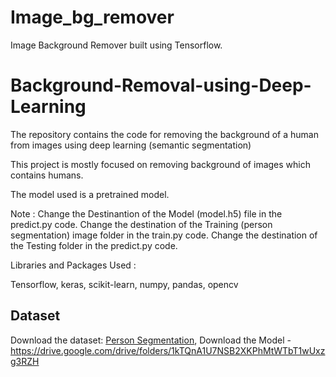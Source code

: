 # Image_bg_remover
Image Background Remover built using Tensorflow.





# Background-Removal-using-Deep-Learning

The repository contains the code for removing the background of a human from images using deep learning (semantic segmentation)

This project is mostly focused on removing background of images which contains humans.

The model used is a pretrained model.


Note : 
Change the Destinantion of the Model (model.h5) file in the predict.py code. 
Change the destination of the Training (person segmentation) image folder in the train.py code.
Change the destination of the Testing folder in the predict.py code.

Libraries and Packages Used : 

Tensorflow,
keras,
scikit-learn,
numpy,
pandas,
opencv


## Dataset
Download the dataset: [Person Segmentation](https://www.kaggle.com/datasets/nikhilroxtomar/person-segmentation/download?datasetVersionNumber=1), 
Download the Model - https://drive.google.com/drive/folders/1kTQnA1U7NSB2XKPhMtWTbT1wUxzg3RZH


